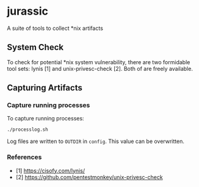 # jurassic
A suite of tools to collect *nix artifacts

## System Check

To check for potential *nix system vulnerability, there are two formidable tool sets: lynis [1] and unix-privesc-check [2].  Both of are freely available.

## Capturing Artifacts

### Capture running processes

To capture running processes:

```bash
./processlog.sh
```

Log files are written to `OUTDIR` in `config`.  This value can be overwritten.

### References

- [1] https://cisofy.com/lynis/
- [2] https://github.com/pentestmonkey/unix-privesc-check
